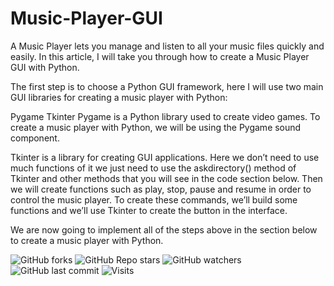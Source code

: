 # Music-Player-GUI

A Music Player lets you manage and listen to all your music files quickly and easily. In this article, I will take you through how to create a Music Player GUI with Python.

The first step is to choose a Python GUI framework, here I will use two main GUI libraries for creating a music player with Python:

Pygame
Tkinter
Pygame is a Python library used to create video games. To create a music player with Python, we will be using the Pygame sound component.


Tkinter is a library for creating GUI applications. Here we don’t need to use much functions of it we just need to use the askdirectory() method of Tkinter and other methods that you will see in the code section below.
Then we will create functions such as play, stop, pause and resume in order to control the music player. To create these commands, we’ll build some functions and we’ll use Tkinter to create the button in the interface.

We are now going to implement all of the steps above in the section below to create a music player with Python.

![GitHub forks](https://img.shields.io/github/forks/KarthikMothiki/Music-Player-GUI?logo=Forks&style=social)
![GitHub Repo stars](https://img.shields.io/github/stars/KarthikMothiki/Music-Player-GUI?style=social)
![GitHub watchers](https://img.shields.io/github/watchers/KarthikMothiki/Music-Player-GUI?logo=Watchers&?style=social)
![GitHub last commit](https://img.shields.io/github/last-commit/KarthikMothiki/Music-Player-GUI?style=plastic&logo=appveyor)
![Visits](http://estruyf-github.azurewebsites.net/api/VisitorHit?user=KarthikMothiki&repo=Music-Player-GUI-visitors-badge&countColorcountColor&countColor=%237B1E7A?style=social)

